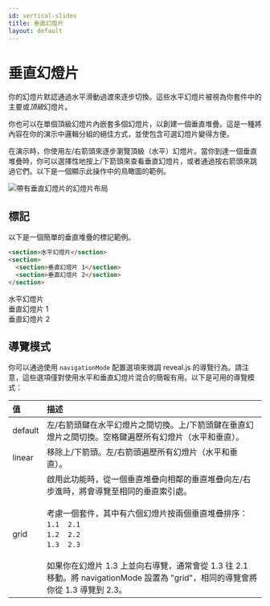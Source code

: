```yaml
---
id: vertical-slides
title: 垂直幻燈片
layout: default
---
```


# 垂直幻燈片

你的幻燈片默認通過水平滑動過渡來逐步切換。這些水平幻燈片被視為你套件中的主要或*頂級*幻燈片。

你也可以在單個頂級幻燈片內嵌套多個幻燈片，以創建一個垂直堆疊。這是一種將內容在你的演示中邏輯分組的絕佳方式，並使包含可選幻燈片變得方便。

在演示時，你使用左/右箭頭來逐步瀏覽頂級（水平）幻燈片。當你到達一個垂直堆疊時，你可以選擇性地按上/下箭頭來查看垂直幻燈片，或者通過按右箭頭來跳過它們。以下是一個顯示此操作中的鳥瞰圖的範例。

<picture>
  <img src="https://static.slid.es/support/reveal.js-vertical-slides.gif" alt="帶有垂直幻燈片的幻燈片布局">
</picture>

## 標記

以下是一個簡單的垂直堆疊的標記範例。

```html
<section>水平幻燈片</section>
<section>
  <section>垂直幻燈片 1</section>
  <section>垂直幻燈片 2</section>
</section>
```

<div class="reveal reveal-example">
  <div class="slides">
    <section>水平幻燈片</section>
    <section>
      <section>垂直幻燈片 1</section>
      <section>垂直幻燈片 2</section>
    </section>
  </div>
</div>

## 導覽模式

你可以通過使用 `navigationMode` 配置選項來微調 reveal.js 的導覽行為。請注意，這些選項僅對使用水平和垂直幻燈片混合的簡報有用。以下是可用的導覽模式：

| 值      | 描述                                                                                                                                                                                                                                                                                                                                                                                                 |
| :------ | :--------------------------------------------------------------------------------------------------------------------------------------------------------------------------------------------------------------------------------------------------------------------------------------------------------------------------------------------------------------------------------------------------- |
| default | 左/右箭頭鍵在水平幻燈片之間切換。上/下箭頭鍵在垂直幻燈片之間切換。空格鍵遍歷所有幻燈片（水平和垂直）。                                                                                                                                                                                                                                                                                               |
| linear  | 移除上/下箭頭。左/右箭頭遍歷所有幻燈片（水平和垂直）。                                                                                                                                                                                                                                                                                                                                               |
| grid    | 啟用此功能時，從一個垂直堆疊向相鄰的垂直堆疊向左/右步進時，將會導覽至相同的垂直索引處。<br><br>考慮一個套件，其中有六個幻燈片按兩個垂直堆疊排序：<br>`1.1`&nbsp;&nbsp;&nbsp;&nbsp;`2.1`<br>`1.2`&nbsp;&nbsp;&nbsp;&nbsp;`2.2`<br>`1.3`&nbsp;&nbsp;&nbsp;&nbsp;`2.3`<br><br>如果你在幻燈片 1.3 上並向右導覽，通常會從 1.3 往 2.1 移動。將 navigationMode 設置為 "grid"，相同的導覽會將你從 1.3 導覽到 2.3。 |
